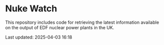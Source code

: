 # Nuke Watch

This repository includes code for retrieving the latest information available on the output of EDF nuclear power plants in the UK.

Last updated: 2025-04-03 16:18
